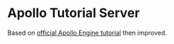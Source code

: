# Apollo Tutorial Server

Based on [official Apollo Engine tutorial](https://www.apollographql.com/docs/tutorial/introduction/) then improved.
